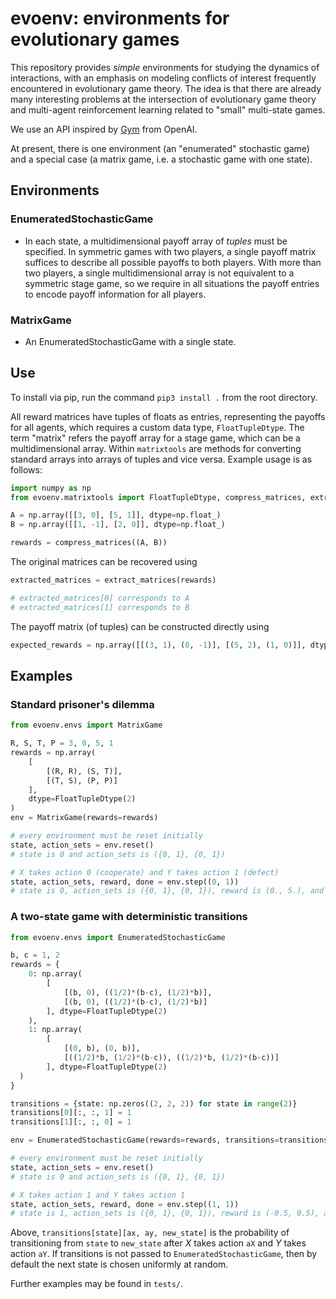 # evoenv: environments for evolutionary games

This repository provides _simple_ environments for studying the dynamics of interactions, with an emphasis on modeling conflicts of interest frequently encountered in evolutionary game theory. The idea is that there are already many interesting problems at the intersection of evolutionary game theory and multi-agent reinforcement learning related to "small" multi-state games.

We use an API inspired by [Gym](https://github.com/openai/gym) from OpenAI.

At present, there is one environment (an "enumerated" stochastic game) and a special case (a matrix game, i.e. a stochastic game with one state).

## Environments

### EnumeratedStochasticGame

* In each state, a multidimensional payoff array of _tuples_ must be specified. In symmetric games with two players, a single payoff matrix suffices to describe all possible payoffs to both players. With more than two players, a single multidimensional array is not equivalent to a symmetric stage game, so we require in all situations the payoff entries to encode payoff information for all players.

### MatrixGame

* An EnumeratedStochasticGame with a single state.

## Use

To install via pip, run the command `pip3 install .` from the root directory.

All reward matrices have tuples of floats as entries, representing the payoffs for all agents, which requires a custom data type, `FloatTupleDtype`. The term "matrix" refers the payoff array for a stage game, which can be a multidimensional array. Within `matrixtools` are methods for converting standard arrays into arrays of tuples and vice versa. Example usage is as follows:

```python
import numpy as np
from evoenv.matrixtools import FloatTupleDtype, compress_matrices, extract_matrices

A = np.array([[3, 0], [5, 1]], dtype=np.float_)
B = np.array([[1, -1], [2, 0]], dtype=np.float_)

rewards = compress_matrices((A, B))
```
The original matrices can be recovered using

```python
extracted_matrices = extract_matrices(rewards)

# extracted_matrices[0] corresponds to A
# extracted_matrices[1] corresponds to B

```
The payoff matrix (of tuples) can be constructed directly using

```python
expected_rewards = np.array([[(3, 1), (0, -1)], [(5, 2), (1, 0)]], dtype=FloatTupleDtype(2))
```

## Examples

### Standard prisoner's dilemma

```python
from evoenv.envs import MatrixGame

R, S, T, P = 3, 0, 5, 1
rewards = np.array(
    [
        [(R, R), (S, T)],
        [(T, S), (P, P)]
    ],
    dtype=FloatTupleDtype(2)
)
env = MatrixGame(rewards=rewards)

# every environment must be reset initially
state, action_sets = env.reset()
# state is 0 and action_sets is ({0, 1}, {0, 1})

# X takes action 0 (cooperate) and Y takes action 1 (defect)
state, action_sets, reward, done = env.step((0, 1))
# state is 0, action_sets is ({0, 1}, {0, 1}), reward is (0., 5.), and done is False
```

### A two-state game with deterministic transitions
```python
from evoenv.envs import EnumeratedStochasticGame

b, c = 1, 2
rewards = {
    0: np.array(
        [
            [(b, 0), ((1/2)*(b-c), (1/2)*b)],
            [(b, 0), ((1/2)*(b-c), (1/2)*b)]
        ], dtype=FloatTupleDtype(2)
    ),
    1: np.array(
        [
            [(0, b), (0, b)],
            [((1/2)*b, (1/2)*(b-c)), ((1/2)*b, (1/2)*(b-c))]
        ], dtype=FloatTupleDtype(2)
  )
}

transitions = {state: np.zeros((2, 2, 2)) for state in range(2)}
transitions[0][:, :, 1] = 1
transitions[1][:, :, 0] = 1

env = EnumeratedStochasticGame(rewards=rewards, transitions=transitions)

# every environment must be reset initially
state, action_sets = env.reset()
# state is 0 and action_sets is ({0, 1}, {0, 1})

# X takes action 1 and Y takes action 1
state, action_sets, reward, done = env.step((1, 1))
# state is 1, action_sets is ({0, 1}, {0, 1}), reward is (-0.5, 0.5), and done is False

```

Above, `transitions[state][ax, ay, new_state]` is the probability of transitioning from `state` to `new_state` after _X_ takes action `aX` and _Y_ takes action `aY`. If transitions is not passed to `EnumeratedStochasticGame`, then by default the next state is chosen uniformly at random.

Further examples may be found in `tests/`.
